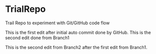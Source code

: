 # TrialRepo
Trail Repo to experiment with Git/GitHub code flow

This is the first edit after initial auto commit done by GitHub.
This is the second edit done from Branch1

This is the second edit from Branch2 after the first edit from Branch1. 
